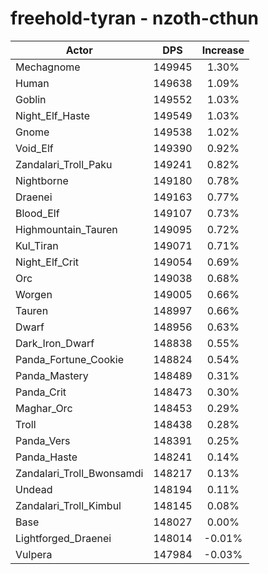 # freehold-tyran - nzoth-cthun
| Actor | DPS | Increase |
|---|:---:|:---:|
|Mechagnome|149945|1.30%|
|Human|149638|1.09%|
|Goblin|149552|1.03%|
|Night_Elf_Haste|149549|1.03%|
|Gnome|149538|1.02%|
|Void_Elf|149390|0.92%|
|Zandalari_Troll_Paku|149241|0.82%|
|Nightborne|149180|0.78%|
|Draenei|149163|0.77%|
|Blood_Elf|149107|0.73%|
|Highmountain_Tauren|149095|0.72%|
|Kul_Tiran|149071|0.71%|
|Night_Elf_Crit|149054|0.69%|
|Orc|149038|0.68%|
|Worgen|149005|0.66%|
|Tauren|148997|0.66%|
|Dwarf|148956|0.63%|
|Dark_Iron_Dwarf|148838|0.55%|
|Panda_Fortune_Cookie|148824|0.54%|
|Panda_Mastery|148489|0.31%|
|Panda_Crit|148473|0.30%|
|Maghar_Orc|148453|0.29%|
|Troll|148438|0.28%|
|Panda_Vers|148391|0.25%|
|Panda_Haste|148241|0.14%|
|Zandalari_Troll_Bwonsamdi|148217|0.13%|
|Undead|148194|0.11%|
|Zandalari_Troll_Kimbul|148145|0.08%|
|Base|148027|0.00%|
|Lightforged_Draenei|148014|-0.01%|
|Vulpera|147984|-0.03%|
